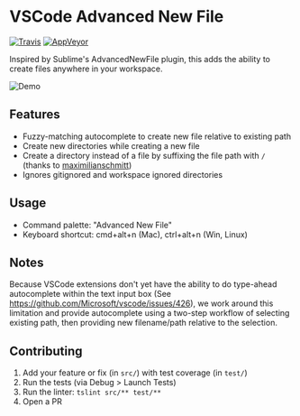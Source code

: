 # VSCode Advanced New File

[![Travis](https://travis-ci.org/patbenatar/vscode-advanced-new-file.svg?branch=master)](https://travis-ci.org/patbenatar/vscode-advanced-new-file)
[![AppVeyor](https://ci.appveyor.com/api/projects/status/jelxhuh2ssuckk0n/branch/master?svg=true)](https://ci.appveyor.com/project/patbenatar/vscode-advanced-new-file)

Inspired by Sublime's AdvancedNewFile plugin, this adds the ability to create
files anywhere in your workspace.

![Demo](https://media.giphy.com/media/l3vRfRJO7ZX6WNJQs/source.gif)

## Features

* Fuzzy-matching autocomplete to create new file relative to existing path
* Create new directories while creating a new file
* Create a directory instead of a file by suffixing the file path with `/`
  (thanks to [maximilianschmitt](https://github.com/maximilianschmitt))
* Ignores gitignored and workspace ignored directories

## Usage

* Command palette: "Advanced New File"
* Keyboard shortcut: cmd+alt+n (Mac), ctrl+alt+n (Win, Linux)

## Notes

Because VSCode extensions don't yet have the ability to do type-ahead
autocomplete within the text input box (See
https://github.com/Microsoft/vscode/issues/426), we work around this limitation
and provide autocomplete using a two-step workflow of selecting existing path,
then providing new filename/path relative to the selection.

## Contributing

1. Add your feature or fix (in `src/`) with test coverage (in `test/`)
1. Run the tests (via Debug > Launch Tests)
1. Run the linter: `tslint src/** test/**`
1. Open a PR
